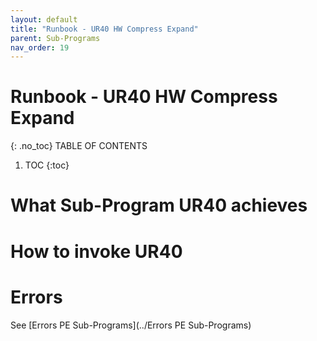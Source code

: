 ```yaml
---
layout: default
title: "Runbook - UR40 HW Compress Expand"
parent: Sub-Programs
nav_order: 19
---
```


# Runbook - UR40 HW Compress Expand
{: .no_toc}
TABLE OF CONTENTS 
1. TOC
{:toc}  

# What Sub-Program UR40 achieves

# How to invoke UR40

# Errors
See [Errors PE Sub-Programs](../Errors PE Sub-Programs)
